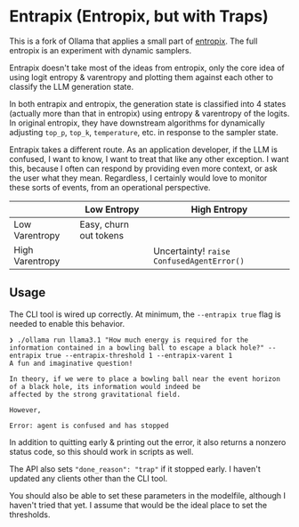# Entrapix (Entropix, but with Traps)

This is a fork of Ollama that applies a small part of
[entropix](https://github.com/xjdr-alt/entropix). The full entropix is an experiment
with dynamic samplers.

Entrapix doesn't take most of the ideas from entropix, only the core idea of using
logit entropy & varentropy and plotting them against each other to classify the LLM
generation state.

In both entrapix and entropix, the generation state is classified into 4 states (actually 
more than that in entropix) using entropy & varentropy of the logits. In original entropix, they
have downstream algorithms for dynamically adjusting `top_p`, `top_k`, `temperature`, etc.
in response to the sampler state.

Entrapix takes a different route. As an application developer, if the LLM is confused, I
want to know, I want to treat that like any other exception. I want this, because I often
can respond by providing even more context, or ask the user what they mean. Regardless, I
certainly would love to monitor these sorts of events, from an operational perspective.

| | Low Entropy | High Entropy |
|--------|--------|--------|
| Low Varentropy | Easy, churn out tokens |  |
| High Varentropy |  | Uncertainty! `raise ConfusedAgentError()` |


## Usage

The CLI tool is wired up correctly. At minimum, the `--entrapix true` flag is needed to
enable this behavior.

```shell
❯ ./ollama run llama3.1 "How much energy is required for the information contained in a bowling ball to escape a black hole?" --entrapix true --entrapix-threshold 1 --entrapix-varent 1
A fun and imaginative question!

In theory, if we were to place a bowling ball near the event horizon of a black hole, its information would indeed be 
affected by the strong gravitational field.

However,

Error: agent is confused and has stopped
```

In addition to quitting early & printing out the error, it also returns a nonzero status 
code, so this should work in scripts as well.

The API also sets `"done_reason": "trap"` if it stopped early. I haven't updated any 
clients other than the CLI tool.

You should also be able to set these parameters in the modelfile, although I haven't
tried that yet. I assume that would be the ideal place to set the thresholds.
